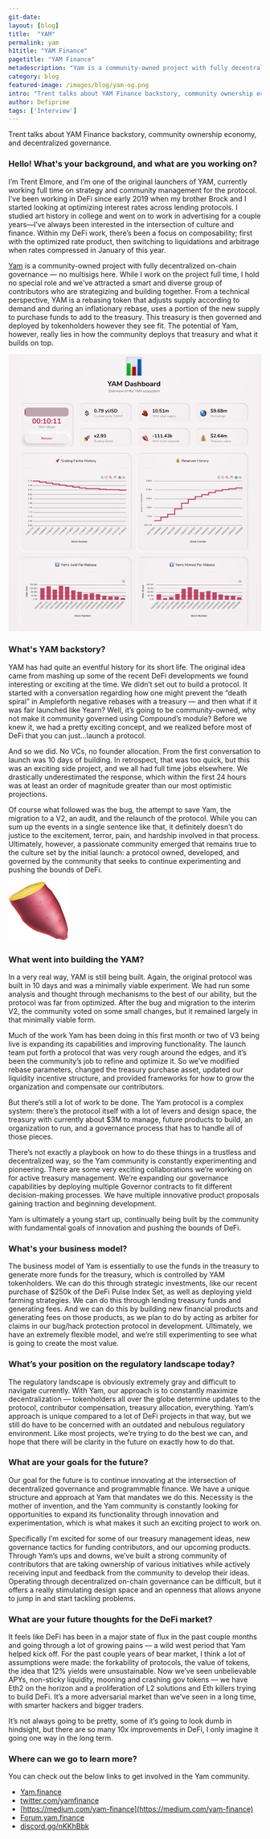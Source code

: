 ```yaml
---
git-date:
layout: [blog]
title:  "YAM"
permalink: yam
h1title: "YAM Finance"
pagetitle: "YAM Finance"
metadescription: "Yam is a community-owned project with fully decentralized on-chain governance. Trent talks about YAM Finance backstory, community ownership economy, and decentralized governance"
category: blog
featured-image: /images/blog/yam-og.png
intro: "Trent talks about YAM Finance backstory, community ownership economy, and decentralized governance"
author: Defiprime
tags: ['Interview']
---
```

Trent talks about YAM Finance backstory, community ownership economy, and decentralized governance.

### Hello! What's your background, and what are you working on?

I’m Trent Elmore, and I’m one of the original launchers of YAM, currently working full time on strategy and community management for the protocol. I’ve been working in DeFi since early 2019 when my brother Brock and I started looking at optimizing interest rates across lending protocols. I studied art history in college and went on to work in advertising for a couple years––I’ve always been interested in the intersection of culture and finance. Within my DeFi work, there’s been a focus on composability; first with the optimized rate product, then switching to liquidations and arbitrage when rates compressed in January of this year.

[Yam](https://yam.finance/) is a community-owned project with fully decentralized on-chain governance –– no multisigs here. While I work on the project full time, I hold no special role and we’ve attracted a smart and diverse group of contributors who are strategizing and building together. From a technical perspective, YAM is a rebasing token that adjusts supply according to demand and during an inflationary rebase, uses a portion of the new supply to purchase funds to add to the treasury. This treasury is then governed and deployed by tokenholders however they see fit. The potential of Yam, however, really lies in how the community deploys that treasury and what it builds on top.


![](/images/blog/yam/image1.jpg)



### What's YAM backstory?

YAM has had quite an eventful history for its short life. The original idea came from mashing up some of the recent DeFi developments we found interesting or exciting at the time. We didn’t set out to build a protocol. It started with a conversation regarding how one might prevent the “death spiral” in Ampleforth negative rebases with a treasury –– and then what if it was fair launched like Yearn? Well, it’s going to be community-owned, why not make it community governed using Compound’s module? Before we knew it, we had a pretty exciting concept, and we realized before most of DeFi that you can just...launch a protocol.

And so we did. No VCs, no founder allocation. From the first conversation to launch was 10 days of building. In retrospect, that was too quick, but this was an exciting side project, and we all had full time jobs elsewhere. We drastically underestimated the response, which within the first 24 hours was at least an order of magnitude greater than our most optimistic projections.

Of course what followed was the bug, the attempt to save Yam, the migration to a V2, an audit, and the relaunch of the protocol. While you can sum up the events in a single sentence like that, it definitely doesn’t do justice to the excitement, terror, pain, and hardship involved in that process. Ultimately, however, a passionate community emerged that remains true to the culture set by the initial launch: a protocol owned, developed, and governed by the community that seeks to continue experimenting and pushing the bounds of DeFi.

![](/images/blog/yam/image2.png)

### What went into building the YAM?

In a very real way, YAM is still being built. Again, the original protocol was built in 10 days and was a minimally viable experiment. We had run some analysis and thought through mechanisms to the best of our ability, but the protocol was far from optimized. After the bug and migration to the interim V2, the community voted on some small changes, but it remained largely in that minimally viable form.

Much of the work Yam has been doing in this first month or two of V3 being live is expanding its capabilities and improving functionality. The launch team put forth a protocol that was very rough around the edges, and it’s been the community’s job to refine and optimize it. So we’ve modified rebase parameters, changed the treasury purchase asset, updated our liquidity incentive structure, and provided frameworks for how to grow the organization and compensate our contributors.

But there’s still a lot of work to be done. The Yam protocol is a complex system: there’s the protocol itself with a lot of levers and design space, the treasury with currently about $3M to manage, future products to build, an organization to run, and a governance process that has to handle all of those pieces.

There’s not exactly a playbook on how to do these things in a trustless and decentralized way, so the Yam community is constantly experimenting and pioneering. There are some very exciting collaborations we’re working on for active treasury management. We’re expanding our governance capabilities by deploying multiple Governor contracts to fit different decision-making processes. We have multiple innovative product proposals gaining traction and beginning development.

Yam is ultimately a young start up, continually being built by the community with fundamental goals of innovation and pushing the bounds of DeFi.


### What's your business model?

The business model of Yam is essentially to use the funds in the treasury to generate more funds for the treasury, which is controlled by YAM tokenholders. We can do this through strategic investments, like our recent purchase of $250k of the DeFi Pulse Index Set, as well as deploying yield farming strategies. We can do this through lending treasury funds and generating fees. And we can do this by building new financial products and generating fees on those products, as we plan to do by acting as arbiter for claims in our bug/hack protection protocol in development. Ultimately, we have an extremely flexible model, and we’re still experimenting to see what is going to create the most value.


### What’s your position on the regulatory landscape today?

The regulatory landscape is obviously extremely gray and difficult to navigate currently. With Yam, our approach is to constantly maximize decentralization –– tokenholders all over the globe determine updates to the protocol, contributor compensation, treasury allocation, everything. Yam’s approach is unique compared to a lot of DeFi projects in that way, but we still do have to be concerned with an outdated and nebulous regulatory environment. Like most projects, we’re trying to do the best we can, and hope that there will be clarity in the future on exactly how to do that.


### What are your goals for the future?

Our goal for the future is to continue innovating at the intersection of decentralized governance and programmable finance. We have a unique structure and approach at Yam that mandates we do this. Necessity is the mother of invention, and the Yam community is constantly looking for opportunities to expand its functionality through innovation and experimentation, which is what makes it such an exciting project to work on.

Specifically I’m excited for some of our treasury management ideas, new governance tactics for funding contributors, and our upcoming products. Through Yam’s ups and downs, we’ve built a strong community of contributors that are taking ownership of various initiatives while actively receiving input and feedback from the community to develop their ideas. Operating through decentralized on-chain governance can be difficult, but it offers a really stimulating design space and an openness that allows anyone to jump in and start tackling problems.


### What are your future thoughts for the DeFi market?

It feels like DeFi has been in a major state of flux in the past couple months and going through a lot of growing pains –– a wild west period that Yam helped kick off. For the past couple years of bear market, I think a lot of assumptions were made: the forkability of protocols, the value of tokens, the idea that 12% yields were unsustainable. Now we’ve seen unbelievable APYs, non-sticky liquidity, mooning and crashing gov tokens –– we have Eth2 on the horizon and a proliferation of L2 solutions and Eth killers trying to build DeFi. It’s a more adversarial market than we’ve seen in a long time, with smarter hackers and bigger traders.

It’s not always going to be pretty, some of it’s going to look dumb in hindsight, but there are so many 10x improvements in DeFi, I only imagine it going one way in the long term.


### Where can we go to learn more?

You can check out the below links to get involved in the Yam community.
- [Yam.finance](https://yam.finance/)
- [twitter.com/yamfinance](https://twitter.com/yamfinance)
- [https://medium.com/yam-finance](https://medium.com/yam-finance)
- [Forum.yam.finance](https://forum.yam.finance/)
- [discord.gg/nKKhBbk](https://t.co/brz9YYd1kK?amp=1)
